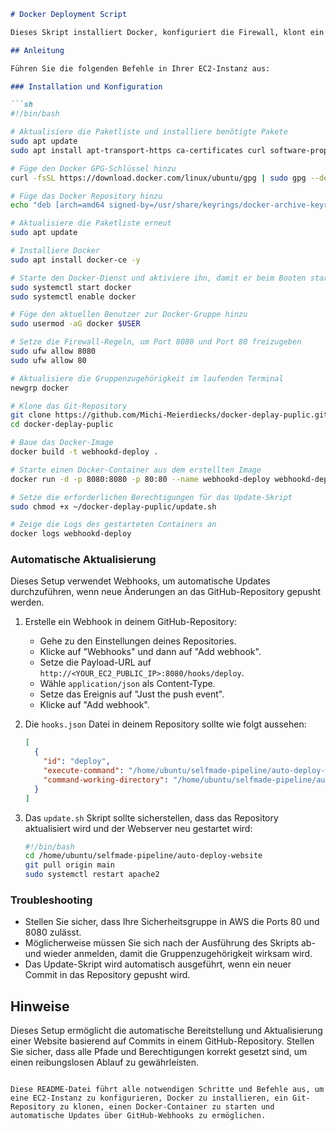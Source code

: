 ```markdown
# Docker Deployment Script

Dieses Skript installiert Docker, konfiguriert die Firewall, klont ein Git-Repository und startet einen Docker-Container.

## Anleitung

Führen Sie die folgenden Befehle in Ihrer EC2-Instanz aus:

### Installation und Konfiguration

```sh
#!/bin/bash

# Aktualisiere die Paketliste und installiere benötigte Pakete
sudo apt update
sudo apt install apt-transport-https ca-certificates curl software-properties-common git -y

# Füge den Docker GPG-Schlüssel hinzu
curl -fsSL https://download.docker.com/linux/ubuntu/gpg | sudo gpg --dearmor -o /usr/share/keyrings/docker-archive-keyring.gpg

# Füge das Docker Repository hinzu
echo "deb [arch=amd64 signed-by=/usr/share/keyrings/docker-archive-keyring.gpg] https://download.docker.com/linux/ubuntu $(lsb_release -cs) stable" | sudo tee /etc/apt/sources.list.d/docker.list > /dev/null

# Aktualisiere die Paketliste erneut
sudo apt update

# Installiere Docker
sudo apt install docker-ce -y

# Starte den Docker-Dienst und aktiviere ihn, damit er beim Booten startet
sudo systemctl start docker
sudo systemctl enable docker

# Füge den aktuellen Benutzer zur Docker-Gruppe hinzu
sudo usermod -aG docker $USER

# Setze die Firewall-Regeln, um Port 8080 und Port 80 freizugeben
sudo ufw allow 8080
sudo ufw allow 80

# Aktualisiere die Gruppenzugehörigkeit im laufenden Terminal
newgrp docker

# Klone das Git-Repository
git clone https://github.com/Michi-Meierdiecks/docker-deplay-puplic.git
cd docker-deplay-puplic

# Baue das Docker-Image
docker build -t webhookd-deploy .

# Starte einen Docker-Container aus dem erstellten Image
docker run -d -p 8080:8080 -p 80:80 --name webhookd-deploy webhookd-deploy

# Setze die erforderlichen Berechtigungen für das Update-Skript
sudo chmod +x ~/docker-deplay-puplic/update.sh

# Zeige die Logs des gestarteten Containers an
docker logs webhookd-deploy
```

### Automatische Aktualisierung

Dieses Setup verwendet Webhooks, um automatische Updates durchzuführen, wenn neue Änderungen an das GitHub-Repository gepusht werden.

1. Erstelle ein Webhook in deinem GitHub-Repository:
    - Gehe zu den Einstellungen deines Repositories.
    - Klicke auf "Webhooks" und dann auf "Add webhook".
    - Setze die Payload-URL auf `http://<YOUR_EC2_PUBLIC_IP>:8080/hooks/deploy`.
    - Wähle `application/json` als Content-Type.
    - Setze das Ereignis auf "Just the push event".
    - Klicke auf "Add webhook".

2. Die `hooks.json` Datei in deinem Repository sollte wie folgt aussehen:

    ```json
    [
      {
        "id": "deploy",
        "execute-command": "/home/ubuntu/selfmade-pipeline/auto-deploy-website/update.sh",
        "command-working-directory": "/home/ubuntu/selfmade-pipeline/auto-deploy-website"
      }
    ]
    ```

3. Das `update.sh` Skript sollte sicherstellen, dass das Repository aktualisiert wird und der Webserver neu gestartet wird:

    ```sh
    #!/bin/bash
    cd /home/ubuntu/selfmade-pipeline/auto-deploy-website
    git pull origin main
    sudo systemctl restart apache2
    ```

### Troubleshooting

- Stellen Sie sicher, dass Ihre Sicherheitsgruppe in AWS die Ports 80 und 8080 zulässt.
- Möglicherweise müssen Sie sich nach der Ausführung des Skripts ab- und wieder anmelden, damit die Gruppenzugehörigkeit wirksam wird.
- Das Update-Skript wird automatisch ausgeführt, wenn ein neuer Commit in das Repository gepusht wird.

## Hinweise

Dieses Setup ermöglicht die automatische Bereitstellung und Aktualisierung einer Website basierend auf Commits in einem GitHub-Repository. Stellen Sie sicher, dass alle Pfade und Berechtigungen korrekt gesetzt sind, um einen reibungslosen Ablauf zu gewährleisten.
```

Diese README-Datei führt alle notwendigen Schritte und Befehle aus, um eine EC2-Instanz zu konfigurieren, Docker zu installieren, ein Git-Repository zu klonen, einen Docker-Container zu starten und automatische Updates über GitHub-Webhooks zu ermöglichen.
